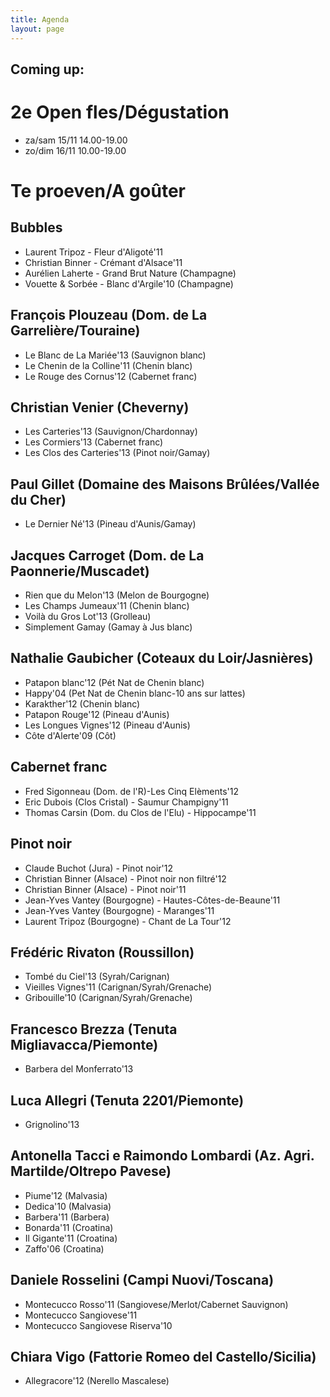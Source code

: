 ```yaml
---
title: Agenda 
layout: page
---
```




Coming up:
----------

2e Open fles/Dégustation
========================
* za/sam 15/11 14.00-19.00
* zo/dim 16/11 10.00-19.00

Te proeven/A goûter
===================

Bubbles
-------
* Laurent Tripoz - Fleur d'Aligoté'11
* Christian Binner - Crémant d'Alsace'11
* Aurélien Laherte - Grand Brut Nature (Champagne)
* Vouette & Sorbée - Blanc d'Argile'10 (Champagne)

François Plouzeau (Dom. de La Garrelière/Touraine)
-----------------------------------------
* Le Blanc de La Mariée'13 (Sauvignon blanc)
* Le Chenin de la Colline'11 (Chenin blanc)
* Le Rouge des Cornus'12 (Cabernet franc)

Christian Venier (Cheverny)
----------------
* Les Carteries'13 (Sauvignon/Chardonnay) 
* Les Cormiers'13 (Cabernet franc)
* Les Clos des Carteries'13 (Pinot noir/Gamay) 

Paul Gillet (Domaine des Maisons Brûlées/Vallée du Cher)
-----------------------------------------
* Le Dernier Né'13 (Pineau d'Aunis/Gamay)

Jacques Carroget (Dom. de La Paonnerie/Muscadet)
---------------------------------------
* Rien que du Melon'13 (Melon de Bourgogne)
* Les Champs Jumeaux'11 (Chenin blanc)
* Voilà du Gros Lot'13 (Grolleau)
* Simplement Gamay (Gamay à Jus blanc)

Nathalie Gaubicher (Coteaux du Loir/Jasnières)
----------------------------------------------
* Patapon blanc'12 (Pét Nat de Chenin blanc)
* Happy'04 (Pet Nat de Chenin blanc-10 ans sur lattes)
* Karakther'12 (Chenin blanc)
* Patapon Rouge'12 (Pineau d'Aunis)
* Les Longues Vignes'12 (Pineau d'Aunis)
* Côte d'Alerte'09 (Côt)

Cabernet franc
--------------
* Fred Sigonneau (Dom. de l'R)-Les Cinq Elèments'12 
* Eric Dubois (Clos Cristal) - Saumur Champigny'11 
* Thomas Carsin (Dom. du Clos de l'Elu) - Hippocampe'11 

Pinot noir
----------
* Claude Buchot (Jura) - Pinot noir'12
* Christian Binner (Alsace) - Pinot noir non filtré'12
* Christian Binner (Alsace) - Pinot noir'11 
* Jean-Yves Vantey (Bourgogne) - Hautes-Côtes-de-Beaune'11
* Jean-Yves Vantey (Bourgogne) - Maranges'11
* Laurent Tripoz (Bourgogne) - Chant de La Tour'12

Frédéric Rivaton (Roussillon)
-----------------------------
* Tombé du Ciel'13 (Syrah/Carignan)
* Vieilles Vignes'11 (Carignan/Syrah/Grenache)
* Gribouille'10  (Carignan/Syrah/Grenache)

Francesco Brezza (Tenuta Migliavacca/Piemonte)
----------------------------------------------
* Barbera del Monferrato'13

Luca Allegri (Tenuta 2201/Piemonte)
--------------------------
* Grignolino'13 

Antonella Tacci e Raimondo Lombardi (Az. Agri. Martilde/Oltrepo Pavese)
-----------------------------------------------------------------------
* Piume'12 (Malvasia)
* Dedica'10 (Malvasia)
* Barbera'11 (Barbera)
* Bonarda'11 (Croatina)
* Il Gigante'11 (Croatina)
* Zaffo'06 (Croatina)

Daniele Rosselini (Campi Nuovi/Toscana)
-------------------------------
* Montecucco Rosso'11 (Sangiovese/Merlot/Cabernet Sauvignon)
* Montecucco Sangiovese'11
* Montecucco Sangiovese Riserva'10  

Chiara Vigo (Fattorie Romeo del Castello/Sicilia)
-----------------------------------------
* Allegracore'12 (Nerello Mascalese)








